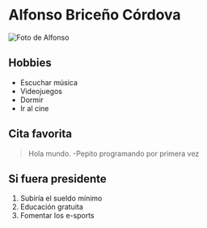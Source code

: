 # Alfonso Briceño Córdova

![Foto de Alfonso](https://scontent.flim5-1.fna.fbcdn.net/v/t1.0-1/p160x160/1489061_533440440091688_1163380191268511438_n.jpg?_nc_cat=110&_nc_oc=AQlK5pv1f8skItZgJIZIJCHGbMMoxTdkpazF3ggT_XVxVkzKm1IncXoG5mB3p2FeDmQ&_nc_ht=scontent.flim5-1.fna&oh=ca5d9a5920712cab30ffbf2385359c9b&oe=5E2E2AC5 "Foto de Alfonso")

## Hobbies

* Escuchar música
* Videojuegos
* Dormir
* Ir al cine

## Cita favorita

> Hola mundo. -Pepito programando por primera vez

## Si fuera presidente

1. Subiría el sueldo mínimo
2. Educación gratuita
3. Fomentar los e-sports
